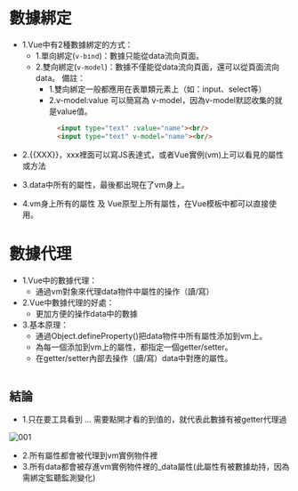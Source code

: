 # 數據綁定

- 1.Vue中有2種數據綁定的方式：
    - 1.單向綁定(`v-bind`)：數據只能從data流向頁面。
    - 2.雙向綁定(`v-model`)：數據不僅能從data流向頁面，還可以從頁面流向data。
        備註：
        - 1.雙向綁定一般都應用在表單類元素上（如：input、select等）
        - 2.v-model:value 可以簡寫為 v-model，因為v-model默認收集的就是value值。

```html
			<input type="text" :value="name"><br/>
			<input type="text" v-model="name"><br/>
```

- 2.{{XXX}}，xxx裡面可以寫JS表達式，或者Vue實例(vm)上可以看見的屬性或方法

- 3.data中所有的屬性，最後都出現在了vm身上。
- 4.vm身上所有的屬性 及 Vue原型上所有屬性，在Vue模板中都可以直接使用。

# 數據代理


- 1.Vue中的數據代理：
	- 通過vm對象來代理data物件中屬性的操作（讀/寫）
- 2.Vue中數據代理的好處：
	- 更加方便的操作data中的數據
- 3.基本原理：
	- 通過Object.defineProperty()把data物件中所有屬性添加到vm上。
	- 為每一個添加到vm上的屬性，都指定一個getter/setter。
	- 在getter/setter內部去操作（讀/寫）data中對應的屬性。

```html
```

## 結論
- 1.只在要工具看到 ... 需要點開才看的到值的，就代表此數據有被getter代理過

![001](img/1.png)

- 2.所有屬性都會被代理到vm實例物件裡
- 3.所有data都會被存進vm實例物件裡的_data屬性(此屬性有被數據劫持，因為需綁定監聽監測變化)